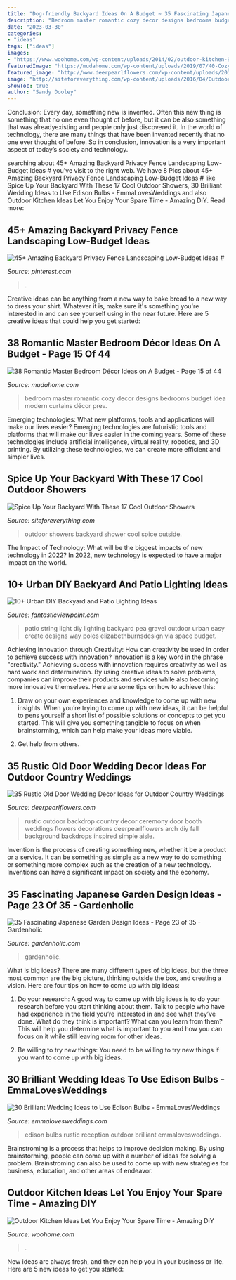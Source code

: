 ```yaml
---
title: "Dog-friendly Backyard Ideas On A Budget ~ 35 Fascinating Japanese Garden Design Ideas"
description: "Bedroom master romantic cozy decor designs bedrooms budget idea modern curtains décor prev"
date: "2023-03-30"
categories:
- "ideas"
tags: ["ideas"]
images:
- "https://www.woohome.com/wp-content/uploads/2014/02/outdoor-kitchen-9.jpg"
featuredImage: "https://mudahome.com/wp-content/uploads/2019/07/40-Cozy-And-Romantic-Master-Bedroom-Design-Ideas-15.jpg"
featured_image: "http://www.deerpearlflowers.com/wp-content/uploads/2015/07/outdoor-fall-rustic-ceremony-backdrop.jpg"
image: "http://siteforeverything.com/wp-content/uploads/2016/04/Outdoor-Shower-13.jpg"
ShowToc: true
author: "Sandy Dooley"
---
```



Conclusion:
Every day, something new is invented. Often this new thing is something that no one even thought of before, but it can be also something that was alreadyexisting and people only just discovered it. In the world of technology, there are many things that have been invented recently that no one ever thought of before. So in conclusion, innovation is a very important aspect of today’s society and technology.

	

		
searching about 45+ Amazing Backyard Privacy Fence Landscaping Low-Budget Ideas # you've visit to the right web. We have 8 Pics about 45+ Amazing Backyard Privacy Fence Landscaping Low-Budget Ideas # like Spice Up Your Backyard With These 17 Cool Outdoor Showers, 30 Brilliant Wedding Ideas to Use Edison Bulbs - EmmaLovesWeddings and also Outdoor Kitchen Ideas Let You Enjoy Your Spare Time - Amazing DIY. Read more:
		
    
## 45+ Amazing Backyard Privacy Fence Landscaping Low-Budget Ideas #

<img loading=lazy src="https://i.pinimg.com/736x/e6/74/4d/e6744d06ab93b8950037c3fc08b2aba2.jpg" onerror="this.onerror=null;this.src='https://tse4.mm.bing.net/th?id=OIP.O-rPtijbOBqoBQAd6JVPcwHaJ3&amp;pid=15.1';" alt="45+ Amazing Backyard Privacy Fence Landscaping Low-Budget Ideas #">

_Source: pinterest.com_

>. 

	

Creative ideas can be anything from a new way to bake bread to a new way to dress your shirt. Whatever it is, make sure it's something you're interested in and can see yourself using in the near future. Here are 5 creative ideas that could help you get started: 

    
## 38 Romantic Master Bedroom Décor Ideas On A Budget - Page 15 Of 44

<img loading=lazy src="https://mudahome.com/wp-content/uploads/2019/07/40-Cozy-And-Romantic-Master-Bedroom-Design-Ideas-15.jpg" onerror="this.onerror=null;this.src='https://tse4.mm.bing.net/th?id=OIP.nzzOaD7-AZr2gMIUBuPIsgHaLH&amp;pid=15.1';" alt="38 Romantic Master Bedroom Décor Ideas on A Budget - Page 15 of 44">

_Source: mudahome.com_

>bedroom master romantic cozy decor designs bedrooms budget idea modern curtains décor prev. 

	

Emerging technologies: What new platforms, tools and applications will make our lives easier?
Emerging technologies are futuristic tools and platforms that will make our lives easier in the coming years. Some of these technologies include artificial intelligence, virtual reality, robotics, and 3D printing. By utilizing these technologies, we can create more efficient and simpler lives.

    
## Spice Up Your Backyard With These 17 Cool Outdoor Showers

<img loading=lazy src="http://siteforeverything.com/wp-content/uploads/2016/04/Outdoor-Shower-13.jpg" onerror="this.onerror=null;this.src='https://tse3.mm.bing.net/th?id=OIP.CRNpdyYVaCEnDj_IOU5NUQHaLH&amp;pid=15.1';" alt="Spice Up Your Backyard With These 17 Cool Outdoor Showers">

_Source: siteforeverything.com_

>outdoor showers backyard shower cool spice outside. 

	

The Impact of Technology: What will be the biggest impacts of new technology in 2022?
In 2022, new technology is expected to have a major impact on the world.

    
## 10+ Urban DIY Backyard And Patio Lighting Ideas

<img loading=lazy src="http://www.fantasticviewpoint.com/wp-content/uploads/2016/09/IMG_8952-1024x683-634x423.jpg" onerror="this.onerror=null;this.src='https://tse2.mm.bing.net/th?id=OIP.yHRuRPG-s5-lCeMMRLGIkAHaE8&amp;pid=15.1';" alt="10+ Urban DIY Backyard and Patio Lighting Ideas">

_Source: fantasticviewpoint.com_

>patio string light diy lighting backyard pea gravel outdoor urban easy create designs way poles elizabethburnsdesign via space budget. 

	

Achieving Innovation through Creativity: How can creativity be used in order to achieve success with innovation?
Innovation is a key word in the phrase "creativity." Achieving success with innovation requires creativity as well as hard work and determination. By using creative ideas to solve problems, companies can improve their products and services while also becoming more innovative themselves. Here are some tips on how to achieve this: 
1. Draw on your own experiences and knowledge to come up with new insights. When you’re trying to come up with new ideas, it can be helpful to pens yourself a short list of possible solutions or concepts to get you started. This will give you something tangible to focus on when brainstorming, which can help make your ideas more viable. 

2. Get help from others.

    
## 35 Rustic Old Door Wedding Decor Ideas For Outdoor Country Weddings

<img loading=lazy src="http://www.deerpearlflowers.com/wp-content/uploads/2015/07/outdoor-fall-rustic-ceremony-backdrop.jpg" onerror="this.onerror=null;this.src='https://tse3.mm.bing.net/th?id=OIP.XIradTn0F9Ab_paRQA6ZAQHaLJ&amp;pid=15.1';" alt="35 Rustic Old Door Wedding Decor Ideas for Outdoor Country Weddings">

_Source: deerpearlflowers.com_

>rustic outdoor backdrop country decor ceremony door booth weddings flowers decorations deerpearlflowers arch diy fall background backdrops inspired simple aisle. 

	

Invention is the process of creating something new, whether it be a product or a service. It can be something as simple as a new way to do something or something more complex such as the creation of a new technology. Inventions can have a significant impact on society and the economy.

    
## 35 Fascinating Japanese Garden Design Ideas - Page 23 Of 35 - Gardenholic

<img loading=lazy src="https://gardenholic.com/wp-content/uploads/2018/08/Garden-23.jpg" onerror="this.onerror=null;this.src='https://tse3.mm.bing.net/th?id=OIP.cQ6WzM0aC8YrPgocSF-K8QHaLH&amp;pid=15.1';" alt="35 Fascinating Japanese Garden Design Ideas - Page 23 of 35 - Gardenholic">

_Source: gardenholic.com_

>gardenholic. 

	

What is big ideas?
There are many different types of big ideas, but the three most common are the big picture, thinking outside the box, and creating a vision. Here are four tips on how to come up with big ideas:
1. Do your research: A good way to come up with big ideas is to do your research before you start thinking about them. Talk to people who have had experience in the field you’re interested in and see what they’ve done. What do they think is important? What can you learn from them? This will help you determine what is important to you and how you can focus on it while still leaving room for other ideas.

2. Be willing to try new things: You need to be willing to try new things if you want to come up with big ideas.

    
## 30 Brilliant Wedding Ideas To Use Edison Bulbs - EmmaLovesWeddings

<img loading=lazy src="https://emmalovesweddings.com/wp-content/uploads/2017/10/outdoor-rustic-wedding-reception-ideas.jpg" onerror="this.onerror=null;this.src='https://tse3.mm.bing.net/th?id=OIP.fZdrfC13ry4-yquBoRzX-QHaLH&amp;pid=15.1';" alt="30 Brilliant Wedding Ideas to Use Edison Bulbs - EmmaLovesWeddings">

_Source: emmalovesweddings.com_

>edison bulbs rustic reception outdoor brilliant emmalovesweddings. 

	

Brainstroming is a process that helps to improve decision making. By using brainstorming, people can come up with a number of ideas for solving a problem. Brainstroming can also be used to come up with new strategies for business, education, and other areas of endeavor.

    
## Outdoor Kitchen Ideas Let You Enjoy Your Spare Time - Amazing DIY

<img loading=lazy src="https://www.woohome.com/wp-content/uploads/2014/02/outdoor-kitchen-9.jpg" onerror="this.onerror=null;this.src='https://tse4.mm.bing.net/th?id=OIP.tFdWilu2fD_osa0H4TcVvQHaHa&amp;pid=15.1';" alt="Outdoor Kitchen Ideas Let You Enjoy Your Spare Time - Amazing DIY">

_Source: woohome.com_

>. 

	

New ideas are always fresh, and they can help you in your business or life. Here are 5 new ideas to get you started: 

